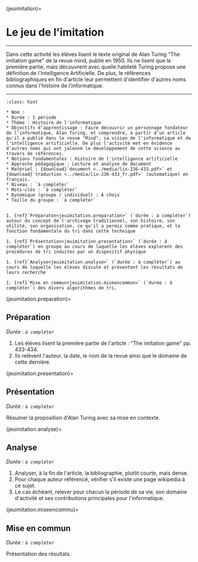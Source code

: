 (jeuimitation)=
# Le jeu de l'imitation

---- 

Dans cette activité les élèves lisent le texte original de Alan Turing "The imitation game" de la revue mind, publié en 1950. Ils ne lisent que la première partie, mais découvrent avec quelle habileté Turing propose une définition de l'Intelligence Artificielle. De plus, le références bibliographiques en fin d'article leur permettent d'identifier d'autres noms connus dans l'histoire de l'informatique.

----

```{admonition} Caractéristiques
:class: hint

* Nom : 
* Durée : 1 période
* Thème : Histoire de l'informatique
* Objectifs d’apprentissage : Faire découvrir un personnage fondateur de l'informatique, Alan Turing, et comprendre, à partir d'un article qu'il a publié dans le revue "Mind", sa vision de l'informatique et de l'intelligence artificielle. De plus l'activité met en évidence d'autres noms qui ont jalonné le développement de cette science au travers de références.
* Notions fondamentales : Histoire de l'intelligence artificielle
* Approche pédagogique : Lecture et analyse de document
* Matériel : {download}`document <../media/lix-236-433.pdf>` et {download}`traduction <../media/lix-236-433_fr.pdf>` (automatique) en français. 
* Niveau : `à compléter`
* Mots-clés : `à compléter`
* Dynamique (groupe / individuel) : À choix
* Taille du groupe : `à compléter`
```

```{dropdown} **Déroulement**

1. {ref}`Préparaton<jeuimitation.preparation>` (`durée : à compléter`) autour du concept de l'archivage traditionnel, son histoire, son utilité, son organisation, ce qu'il a permis comme pratique, et la fonction fondamentale du tri dans cette technique

1. {ref}`Présentation<jeuimitation.presentation>` (`durée : à compléter`) en groupe au cours de laquelle les élèves explorent des procédures de tri induites par un dispositif physique

1. {ref}`Analyse<jeuimitation.analyse>` (`durée : à compléter`) au cours de laquelle les élèves discute et présentent les résultats de
leurs recherche

1. {ref}`Mise en commun<jeuimitation.miseencommun>` (`durée : à compléter`) des divers algorithmes de tri. 
```

(jeuimitation.preparation)=
## Préparation

*Durée : `à compléter`*

1. Les élèves lisent la première partie de l'article : "The imitation game" pp. 433-434.
1. Ils relèvent l'auteur, la date, le nom de la revue ainsi que le domaine de cette dernière.

(jeuimitation.presentation)=
## Présentation

*Durée : `à compléter`*

Résumer la proposition d'Alan Turing avec sa mise en contexte.

(jeuimitation.analyse)=
## Analyse

*Durée : `à compléter`*

1. Analyser, à la fin de l'article, la bibliographie, plutôt courte, mais dense.
1. Pour chaque auteur référencé, vérifier s'il existe une page wikipedia à ce sujet.
1. Le cas échéant, relever pour chacun la période de sa vie, son domaine d'activité et ses  contributions principales pour l'informatique.


(jeuimitation.miseencommu)=
## Mise en commun

*Durée : `à compléter`*

Présentation des résultats.
